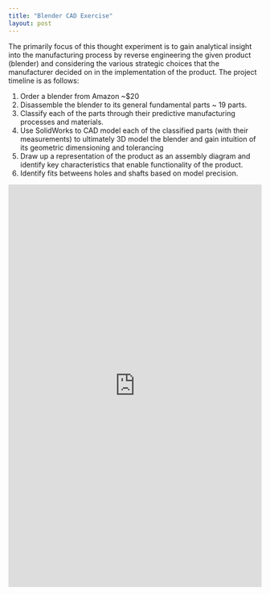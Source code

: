 ```yaml
---
title: "Blender CAD Exercise"
layout: post
---
```


The primarily focus of this thought experiment is to gain analytical insight into the manufacturing process by reverse engineering the given product (blender) and considering the various strategic choices that the manufacturer decided on in the implementation of the product. The project timeline is as follows: <br>
1) Order a blender from Amazon ~$20     <br> 
2) Disassemble the blender to its general fundamental parts ~ 19 parts. <br>
3) Classify each of the parts through their predictive manufacturing processes and materials.<br>
4) Use SolidWorks to CAD model each of the classified parts (with their measurements) to ultimately 3D model the blender and gain intuition of its geometric dimensioning and tolerancing<br>
5) Draw up a representation of the product as an assembly diagram and identify key characteristics that enable functionality of the product.<br>
6) Identify fits betweens holes and shafts based on model precision.<br>
   

<iframe src="https://docs.google.com/document/d/e/2PACX-1vR7Uz19pBljQjsZ58eL51kjZEWHc1wgCRJcphum9QZha-n_qiLIv8Z7pv8vTXkKsBFkcX0a7VdbfcWq/pub?embedded=true" style="width:100%; height:800px;" frameborder="0"></iframe>

